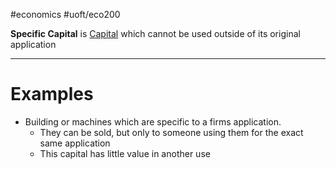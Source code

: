 #economics #uoft/eco200 

**Specific Capital** is [Capital](Capital.md) which cannot be used outside of its original application

---
# Examples
- Building or machines which are specific to a firms application.
	- They can be sold, but only to someone using them for the exact same application
	- This capital has little value in another use